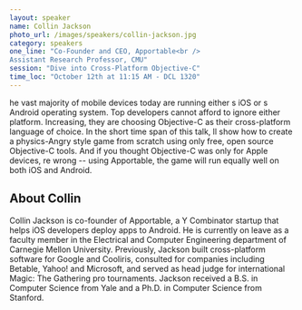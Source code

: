 ```yaml
---
layout: speaker
name: Collin Jackson
photo_url: /images/speakers/collin-jackson.jpg
category: speakers
one_line: "Co-Founder and CEO, Apportable<br />
Assistant Research Professor, CMU"
session: "Dive into Cross-Platform Objective-C"
time_loc: "October 12th at 11:15 AM - DCL 1320"
---
```



he vast majority of mobile devices today are running either s iOS or s Android operating system. Top developers cannot afford to ignore either platform. Increasing, they are choosing Objective-C as their cross-platform language of choice. In the short time span of this talk, ll show how to create a physics-Angry  style game from scratch using only free, open source Objective-C tools. And if you thought Objective-C was only for Apple devices, re wrong -- using Apportable, the game will run equally well on both iOS and Android.

## About Collin
Collin Jackson is co-founder of Apportable, a Y Combinator startup that helps iOS developers deploy apps to Android. He is currently on leave as a faculty member in the Electrical and Computer Engineering department of Carnegie Mellon University. Previously, Jackson built cross-platform software for Google and Cooliris, consulted for companies including Betable, Yahoo! and Microsoft, and served as head judge for international Magic: The Gathering pro tournaments. Jackson received a B.S. in Computer Science from Yale and a Ph.D. in Computer Science from Stanford.

